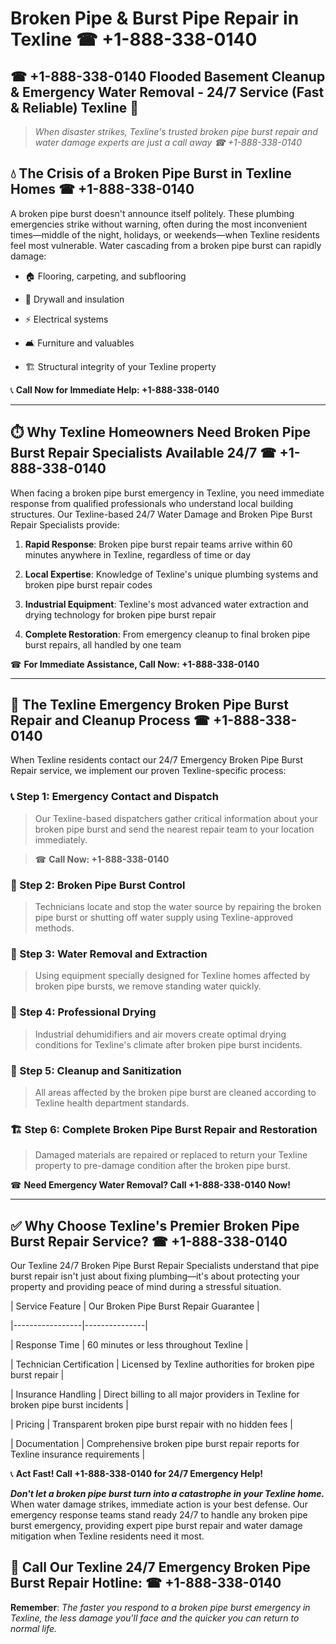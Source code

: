 # Broken Pipe & Burst Pipe Repair in Texline ☎ +1-888-338-0140  
## ☎ +1-888-338-0140 Flooded Basement Cleanup & Emergency Water Removal - 24/7 Service (Fast & Reliable) Texline 🚨  

> *When disaster strikes, Texline's trusted broken pipe burst repair and water damage experts are just a call away ☎ +1-888-338-0140*  

## 💧 The Crisis of a Broken Pipe Burst in Texline Homes ☎ +1-888-338-0140  

A broken pipe burst doesn't announce itself politely. These plumbing emergencies strike without warning, often during the most inconvenient times—middle of the night, holidays, or weekends—when Texline residents feel most vulnerable. Water cascading from a broken pipe burst can rapidly damage:  

* 🏠 Flooring, carpeting, and subflooring  
* 🧱 Drywall and insulation  
* ⚡ Electrical systems  
* 🛋️ Furniture and valuables  
* 🏗️ Structural integrity of your Texline property  

📞 **Call Now for Immediate Help: +1-888-338-0140**  

---  

## ⏱️ Why Texline Homeowners Need Broken Pipe Burst Repair Specialists Available 24/7 ☎ +1-888-338-0140  

When facing a broken pipe burst emergency in Texline, you need immediate response from qualified professionals who understand local building structures. Our Texline-based 24/7 Water Damage and Broken Pipe Burst Repair Specialists provide:  

1. **Rapid Response**: Broken pipe burst repair teams arrive within 60 minutes anywhere in Texline, regardless of time or day  
2. **Local Expertise**: Knowledge of Texline's unique plumbing systems and broken pipe burst repair codes  
3. **Industrial Equipment**: Texline's most advanced water extraction and drying technology for broken pipe burst repair  
4. **Complete Restoration**: From emergency cleanup to final broken pipe burst repairs, all handled by one team  

☎ **For Immediate Assistance, Call Now: +1-888-338-0140**  

---  

## 🔧 The Texline Emergency Broken Pipe Burst Repair and Cleanup Process ☎ +1-888-338-0140  

When Texline residents contact our 24/7 Emergency Broken Pipe Burst Repair service, we implement our proven Texline-specific process:  

### 📞 Step 1: Emergency Contact and Dispatch  
> Our Texline-based dispatchers gather critical information about your broken pipe burst and send the nearest repair team to your location immediately.  
> ☎ **Call Now: +1-888-338-0140**  

### 🚿 Step 2: Broken Pipe Burst Control  
> Technicians locate and stop the water source by repairing the broken pipe burst or shutting off water supply using Texline-approved methods.  

### 🌊 Step 3: Water Removal and Extraction  
> Using equipment specially designed for Texline homes affected by broken pipe bursts, we remove standing water quickly.  

### 💨 Step 4: Professional Drying  
> Industrial dehumidifiers and air movers create optimal drying conditions for Texline's climate after broken pipe burst incidents.  

### 🧼 Step 5: Cleanup and Sanitization  
> All areas affected by the broken pipe burst are cleaned according to Texline health department standards.  

### 🏗️ Step 6: Complete Broken Pipe Burst Repair and Restoration  
> Damaged materials are repaired or replaced to return your Texline property to pre-damage condition after the broken pipe burst.  

☎ **Need Emergency Water Removal? Call +1-888-338-0140 Now!**  

---  

## ✅ Why Choose Texline's Premier Broken Pipe Burst Repair Service? ☎ +1-888-338-0140  

Our Texline 24/7 Broken Pipe Burst Repair Specialists understand that pipe burst repair isn't just about fixing plumbing—it's about protecting your property and providing peace of mind during a stressful situation.  

| Service Feature | Our Broken Pipe Burst Repair Guarantee |  
|-----------------|---------------|  
| Response Time | 60 minutes or less throughout Texline |  
| Technician Certification | Licensed by Texline authorities for broken pipe burst repair |  
| Insurance Handling | Direct billing to all major providers in Texline for broken pipe burst incidents |  
| Pricing | Transparent broken pipe burst repair with no hidden fees |  
| Documentation | Comprehensive broken pipe burst repair reports for Texline insurance requirements |  

📞 **Act Fast! Call +1-888-338-0140 for 24/7 Emergency Help!**  

***Don't let a broken pipe burst turn into a catastrophe in your Texline home.*** When water damage strikes, immediate action is your best defense. Our emergency response teams stand ready 24/7 to handle any broken pipe burst emergency, providing expert pipe burst repair and water damage mitigation when Texline residents need it most.  

## 📱 Call Our Texline 24/7 Emergency Broken Pipe Burst Repair Hotline: ☎ +1-888-338-0140  

**Remember**: *The faster you respond to a broken pipe burst emergency in Texline, the less damage you'll face and the quicker you can return to normal life.*